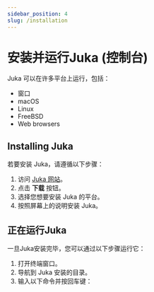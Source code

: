 ```yaml
---
sidebar_position: 4
slug: /installation
---
```


# 安装并运行Juka (控制台)

Juka 可以在许多平台上运行，包括：

* 窗口
* macOS
* Linux
* FreeBSD
* Web browsers

## Installing Juka

若要安装 Juka，请遵循以下步骤：

1. 访问 [Juka 网站](https://jukalang.com/)。
2. 点击 **下载** 按钮。
3. 选择您想要安装 Juka 的平台。
4. 按照屏幕上的说明安装 Juka。

## 正在运行Juka

一旦Juka安装完毕，您可以通过以下步骤运行它：

1. 打开终端窗口。
2. 导航到 Juka 安装的目录。
3. 输入以下命令并按回车键：
